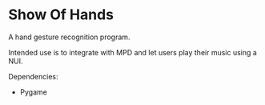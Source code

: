 Show Of Hands
==============

A hand gesture recognition program.

Intended use is to integrate with MPD and let users play their music using a NUI.

Dependencies:
  - Pygame

